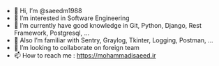 - 👋 Hi, I’m @saeedm1988
- 👀 I’m interested in Software Engineering
- 🌱 I’m currently have good knowledge in Git, Python, Django, Rest Framework, Postgresql, ...
- 👀 Also I’m familiar with Sentry, Graylog, Tkinter, Logging, Postman, ...
- 💞️ I’m looking to collaborate on foreign team
- 📫 How to reach me : https://mohammadisaeed.ir
